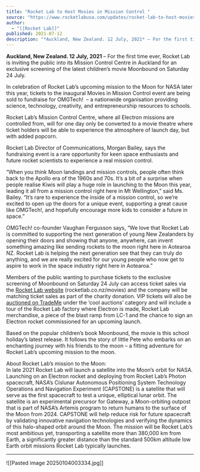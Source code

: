 ```yaml
---
title: "Rocket Lab to Host Movies in Mission Control "
source: "https://www.rocketlabusa.com/updates/rocket-lab-to-host-movies-in-mission-control/"
author:
  - "[[Rocket Lab]]"
published: 2021-07-12
description: "*Auckland, New Zealand. 12 July, 2021* – For the first time ever, Rocket Lab is inviting the public into its Mission Control Centre in Auckland for an exclusive screening of the latest children’s movie Moonbound on Saturday 24 July."
---
```

**Auckland, New Zealand. 12 July, 2021** – For the first time ever, Rocket Lab is inviting the public into its Mission Control Centre in Auckland for an exclusive screening of the latest children’s movie Moonbound on Saturday 24 July.

In celebration of Rocket Lab’s upcoming mission to the Moon for NASA later this year, tickets to the inaugural Movies in Mission Control event are being sold to fundraise for OMGTech!  – a nationwide organisation providing science, technology, creativity, and entrepreneurship resources to schools.

Rocket Lab’s Mission Control Centre, where all Electron missions are controlled from, will for one day only be converted to a movie theatre where ticket holders will be able to experience the atmosphere of launch day, but with added popcorn.

Rocket Lab Director of Communications, Morgan Bailey, says the fundraising event is a rare opportunity for keen space enthusiasts and future rocket scientists to experience a real mission control.

“When you think Moon landings and mission controls, people often think back to the Apollo era of the 1960s and 70s. It’s a bit of a surprise when people realise Kiwis will play a huge role in launching to the Moon this year, leading it all from a mission control right here in Mt Wellington,” said Ms. Bailey. “It’s rare to experience the inside of a mission control, so we’re excited to open up the doors for a unique event, supporting a great cause like OMGTech!, and hopefully encourage more kids to consider a future in space.”

OMGTech! co-founder Vaughan Fergusson says, “We love that Rocket Lab is committed to supporting the next generation of young New Zealanders by opening their doors and showing that anyone, anywhere, can invent something amazing like sending rockets to the moon right here in Aotearoa NZ. Rocket Lab is helping the next generation see that they can truly do anything, and we are really excited for our young people who now get to aspire to work in the space industry right here in Aotearoa.”

Members of the public wanting to purchase tickets to the exclusive screening of Moonbound on Saturday 24 July can access ticket sales via the [Rocket Lab website](http://rocketlab.co.nz/movies) (rocketlab.co.nz/movies) and the company will be matching ticket sales as part of the charity donation. VIP tickets will also be [auctioned on TradeMe](https://usg02.safelinks.protection.office365.us/?url=https%3A%2F%2Fwww.trademe.co.nz%2Fmembers%2Flistings.aspx%3Fmember%3D4819010%26bof%3DpxW5Bd81&data=04%7C01%7Cm.simpson%40rocketlab.co.nz%7C6a808fee2f3c4a0821e408d944b61d95%7Cb857957ba6594cf0afeef9ddfa77513f%7C0%7C0%7C637616371264496287%7CUnknown%7CTWFpbGZsb3d8eyJWIjoiMC4wLjAwMDAiLCJQIjoiV2luMzIiLCJBTiI6Ik1haWwiLCJXVCI6Mn0%3D%7C1000&sdata=0fsv1xcHHShfzY6amiXVeDJ5lEqChOd7R9Jyo4a4oXM%3D&reserved=0) under the ‘cool auctions’ category and will include a tour of the Rocket Lab factory where Electron is made, Rocket Lab merchandise, a piece of the blast ramp from LC-1 and the chance to sign an Electron rocket commissioned for an upcoming launch.

Based on the popular children’s book Moonbound, the movie is this school holiday’s latest release. It follows the story of little Pete who embarks on an enchanting journey with his friends to the moon – a fitting adventure for Rocket Lab’s upcoming mission to the moon. 

About Rocket Lab’s mission to the Moon:  
In late 2021 Rocket Lab will launch a satellite into the Moon’s orbit for NASA. Launching on an Electron rocket and deploying from Rocket Lab’s Photon spacecraft, NASA’s Cislunar Autonomous Positioning System Technology Operations and Navigation Experiment (CAPSTONE) is a satellite that will serve as the first spacecraft to test a unique, elliptical lunar orbit. The satellite is an experimental precursor for Gateway, a Moon-orbiting outpost that is part of NASA’s Artemis program to return humans to the surface of the Moon from 2024. CAPSTONE will help reduce risk for future spacecraft by validating innovative navigation technologies and verifying the dynamics of this halo-shaped orbit around the Moon. The mission will be Rocket Lab’s most ambitious yet, transporting a satellite more than 380,000 km from Earth, a significantly greater distance than the standard 500km altitude low Earth orbit missions Rocket Lab typically launches. 

---

![[Pasted image 20250104003334.jpg]]
